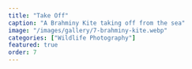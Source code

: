 ```yaml
---
title: "Take Off"
caption: "A Brahminy Kite taking off from the sea"
image: "/images/gallery/7-brahminy-kite.webp"
categories: ["Wildlife Photography"]
featured: true
order: 7
---
```


